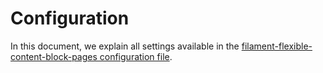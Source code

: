 # Configuration

In this document, we explain all settings available in the [filament-flexible-content-block-pages configuration file](../config/filament-flexible-content-block-pages.php).

